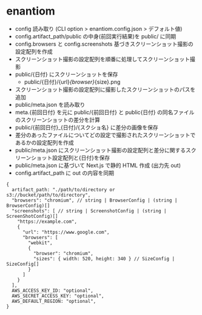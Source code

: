 # enantiom

- config 読み取り (CLI option > enantiom.config.json > デフォルト値)
- config.artifact_path/public の中身(前回実行結果)を public/ に同期
- config.browsers と config.screenshots 基づきスクリーンショット撮影の設定配列を作成
- スクリーンショット撮影の設定配列を順番に処理してスクリーンショット撮影
- public/{日付} にスクリーンショットを保存
  - public/{日付}/{url}_{browser}_{size}.png
- スクリーンショット撮影の設定配列に撮影したスクリーンショットのパスを追加
- public/meta.json を読み取り
- meta.{前回日付} を元に public/{前回日付} と public{日付} の同名ファイルのスクリーンショットの差分を計算
- public/{前回日付}_{日付}/{スクショ名} に差分の画像を保存
- 差分のあったファイルについてどの設定で撮影されたスクリーンショットであるかの設定配列を作成
- public/meta.json にスクリーンショット撮影の設定配列と差分に関するスクリーンショット設定配列と{日付}を保存
- public/meta.json に基づいて Next.js で静的 HTML 作成 (出力先 out)
- config.artifact_path に out の内容を同期

```json5
{
  artifact_path: "./path/to/directory or s3://bucket/path/to/directory",
  "browsers": "chromium", // string | BrowserConfig | (string | BrowserConfig)[]
  "screenshots": [ // string | ScreenshotConfig | (string | ScreenShotConfig)[]
    "https://example.com",
    {
      "url": "https://www.google.com",
      "browsers": [
        "webkit", 
        {
          "browser": "chromium",
          "sizes": { width: 520, height: 340 } // SizeConfig | SizeConfig[]
        }
      ]
    }
  ],
  AWS_ACCESS_KEY_ID: "optional",
  AWS_SECRET_ACCESS_KEY: "optional",
  AWS_DEFAULT_REGION: "optional",
}
```
